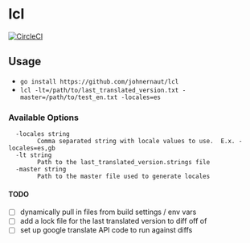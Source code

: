# lcl

[![CircleCI](https://circleci.com/gh/johnernaut/lcl.svg?style=svg)](https://circleci.com/gh/johnernaut/lcl)

## Usage
* `go install https://github.com/johnernaut/lcl`
* `lcl -lt=/path/to/last_translated_version.txt -master=/path/to/test_en.txt -locales=es`

### Available Options
```console
  -locales string
        Comma separated string with locale values to use.  E.x. -locales=es,gb
  -lt string
        Path to the last_translated_version.strings file
  -master string
        Path to the master file used to generate locales
```

#### TODO
- [ ] dynamically pull in files from build settings / env vars 
- [ ] add a lock file for the last translated version to diff off of
- [ ] set up google translate API code to run against diffs
